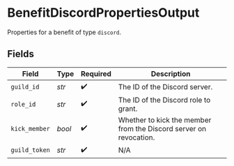 # BenefitDiscordPropertiesOutput

Properties for a benefit of type `discord`.


## Fields

| Field                                                             | Type                                                              | Required                                                          | Description                                                       |
| ----------------------------------------------------------------- | ----------------------------------------------------------------- | ----------------------------------------------------------------- | ----------------------------------------------------------------- |
| `guild_id`                                                        | *str*                                                             | :heavy_check_mark:                                                | The ID of the Discord server.                                     |
| `role_id`                                                         | *str*                                                             | :heavy_check_mark:                                                | The ID of the Discord role to grant.                              |
| `kick_member`                                                     | *bool*                                                            | :heavy_check_mark:                                                | Whether to kick the member from the Discord server on revocation. |
| `guild_token`                                                     | *str*                                                             | :heavy_check_mark:                                                | N/A                                                               |